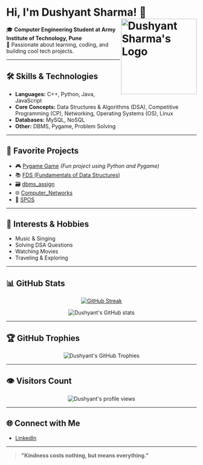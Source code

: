 

# Hi, I'm Dushyant Sharma! 👋   <img align="right" width="200" src="https://i.pinimg.com/originals/16/21/3f/16213fe0d23aa40c1208ba1594acef50.gif" alt="Dushyant Sharma's Logo" />

🎓 **Computer Engineering Student at Army Institute of Technology, Pune**  
🌱 Passionate about learning, coding, and building cool tech projects.

---

## 🛠️ Skills & Technologies

- **Languages:** C++, Python, Java, JavaScript
- **Core Concepts:** Data Structures & Algorithms (DSA), Competitive Programming (CP), Networking, Operating Systems (OS), Linux
- **Databases:** MySQL, NoSQL
- **Other:** DBMS, Pygame, Problem Solving

---

## 🚀 Favorite Projects

- 🎮 [Pygame Game](https://github.com/Dushyantsharma25/pygame-game) *(Fun project using Python and Pygame)*
- 📚 [FDS (Fundamentals of Data Structures)](https://github.com/Dushyantsharma25/DSA_sem4-)
- 🗃️ [dbms_assign](https://github.com/Dushyantsharma25/dbms_assign)
- 🌐 [Computer_Networks](https://github.com/Dushyantsharma25/Computer_Networks)
- 🔗 [SPOS](https://github.com/Dushyantsharma25/SPOS)

---

## 🎵 Interests & Hobbies

- Music & Singing
- Solving DSA Questions
- Watching Movies
- Traveling & Exploring

---

## 📊 GitHub Stats

<p align="center">
  <a href="https://git.io/streak-stats"><img src="https://github-readme-streak-stats.herokuapp.com?user=Dushyantsharma25&theme=tokyonight" alt="GitHub Streak" /></a>
</p>

<p align="center">
  <img src="https://github-readme-stats.vercel.app/api?username=Dushyantsharma25&show_icons=true&theme=tokyonight" alt="Dushyant's GitHub stats" />
</p>

---

## 🏆 GitHub Trophies

<p align="center">
  <img src="https://github-profile-trophy.vercel.app/?username=Dushyantsharma25&theme=tokyonight&margin-w=10&margin-h=10" alt="Dushyant's GitHub Trophies" />
</p>

---

## 👁️ Visitors Count

<p align="center">
  <img src="https://komarev.com/ghpvc/?username=Dushyantsharma25&label=Profile%20views&color=0e75b6&style=flat" alt="Dushyant's profile views" />
</p>

---

## 🌐 Connect with Me

- [LinkedIn](https://in.linkedin.com/in/dushyant-krishna-sharma-34927b290)

---

> **"Kindness costs nothing, but means everything."**
